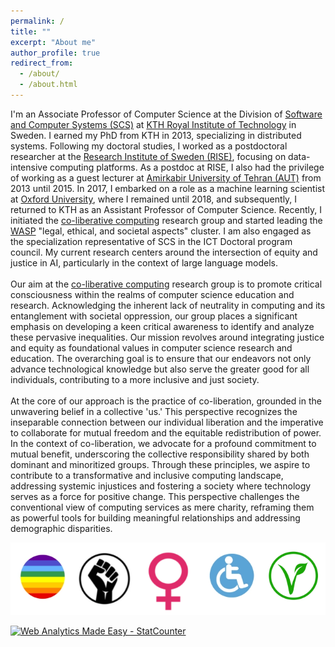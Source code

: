 ```yaml
---
permalink: /
title: ""
excerpt: "About me"
author_profile: true
redirect_from: 
  - /about/
  - /about.html
---
```

<p align="justify">

I'm an Associate Professor of Computer Science at the Division of <a href="https://www.kth.se/scs">Software and Computer Systems (SCS)</a> at <a href="https://www.kth.se">KTH Royal Institute of Technology</a> 
in Sweden. I earned my PhD from KTH in 2013, specializing in distributed systems. Following my doctoral studies, I worked as a postdoctoral researcher at the <a href="https://www.ri.se/en">Research Institute of Sweden (RISE)</a>, focusing on data-intensive computing 
platforms. As a postdoc at RISE, I also had the privilege of working as a guest lecturer at <a href="https://ce.aut.ac.ir/index.php?sid=4&slc_lang=en">Amirkabir University of Tehran (AUT)</a> from 2013 until 2015. In 2017, I embarked on a role as a 
machine learning scientist at <a href="https://www.cs.ox.ac.uk/">Oxford University</a>, where I remained until 2018, and subsequently, I returned to KTH as an Assistant Professor of Computer Science. Recently, I initiated the 
<a href="https://co-liberative-computing.github.io/">co-liberative computing</a> research group and started leading the <a href="https://wasp-sweden.org/">WASP</a> "legal, ethical, and societal aspects" cluster. I am also engaged as the specialization representative of SCS in the 
ICT Doctoral program council. My current research centers around the intersection of equity and justice in AI, particularly in the context of large language models.<br>
<br>
Our aim at the <a href="https://co-liberative-computing.github.io/">co-liberative computing</a> research group is to promote critical consciousness within the realms of computer science education and research. Acknowledging the inherent lack of 
neutrality in computing and its entanglement with societal oppression, our group places a significant emphasis on developing a keen critical awareness to identify and analyze these pervasive 
inequalities. Our mission revolves around integrating justice and equity as foundational values in computer science research and education. The overarching goal is to ensure that our endeavors 
not only advance technological knowledge but also serve the greater good for all individuals, contributing to a more inclusive and just society.<br>
<br>
At the core of our approach is the practice of co-liberation, grounded in the unwavering belief in a collective 'us.' This perspective recognizes the inseparable connection between our individual 
liberation and the imperative to collaborate for mutual freedom and the equitable redistribution of power. In the context of co-liberation, we advocate for a profound commitment to mutual benefit, 
underscoring the collective responsibility shared by both dominant and minoritized groups. Through these principles, we aspire to contribute to a transformative and inclusive computing landscape, 
addressing systemic injustices and fostering a society where technology serves as a force for positive change. This perspective challenges the conventional view of computing services as mere charity, 
reframing them as powerful tools for building meaningful relationships and addressing demographic disparities.
</p>
<center><img src="../images/logo.png" class="center"></center>



<!------------------------------------------------------------------>
<!-- Start of StatCounter Code for Default Guide -->
<script type="text/javascript">
var sc_project=9186541; 
var sc_invisible=1; 
var sc_security="607d85ca"; 
var scJsHost = (("https:" == document.location.protocol) ?
"https://secure." : "http://www.");
document.write("<sc"+"ript type='text/javascript' src='" +
scJsHost+
"statcounter.com/counter/counter.js'></"+"script>");
</script>
<noscript><div class="statcounter"><a title="Web Analytics
Made Easy - StatCounter" href="http://statcounter.com/"
target="_blank"><img class="statcounter"
src="//c.statcounter.com/9186541/0/607d85ca/1/" alt="Web
Analytics Made Easy - StatCounter"></a></div></noscript>
<!-- End of StatCounter Code for Default Guide -->

